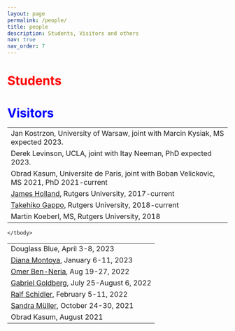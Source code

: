 ```yaml
---
layout: page
permalink: /people/
title: people
description: Students, Visitors and others
nav: true
nav_order: 7
---
```


<font size="+2">
 <h3 style="margin-bottom:0pt;color:red;">Students</h3></font>
<table>
<tbody>
	<tr>
	<td>Jan Kostrzon, University of Warsaw, joint with Marcin Kysiak, MS expected 2023.</td></tr>
	<td>Derek Levinson, UCLA, joint with Itay Neeman, PhD expected 2023.</td></tr>
	<td>Obrad Kasum, Universite de Paris, joint with Boban Velickovic, MS 2021, PhD 2021-current</td></tr>
	<td><a href="https://sites.math.rutgers.edu/~jch258/ ">James Holland</a>, Rutgers University, 2017-current</td></tr>
	<td><a href="https://sites.google.com/view/takehikogappo/home">Takehiko Gappo</a>, Rutgers University, 2018-current</td></tr>
	<td>Martin Koeberl, MS, Rutgers University, 2018</td></tr>
		
<font size="+2">
<h3 style="margin-bottom:0pt;color:blue">Visitors</h3></font>

<table>
<tbody>
	<tr>
	     <td> Douglass Blue, April 3-8, 2023</td></tr>
	      <td><a href="http://www.logic.univie.ac.at/~montoyd8/">Diana Montoya</a>, January 6-11, 2023</td></tr>
	       <td><a href="https://math.huji.ac.il/~omerbn/">Omer Ben-Neria</a>, Aug 19-27, 2022</td></tr>
	       <td><a href="https://math.berkeley.edu/~goldberg/">Gabriel Goldberg</a>, July 25-August 6, 2022</td></tr>
	       <td><a href="https://ivv5hpp.uni-muenster.de/u/rds//">Ralf Schidler</a>, February 5-11, 2022</td></tr>
	        <td><a href="https://muellersandra.github.io/">Sandra M&uumlller</a>, October 24-30, 2021</td></tr>
		<td>Obrad Kasum, August 2021</td></tr>
	
	</tbody>
</table>
